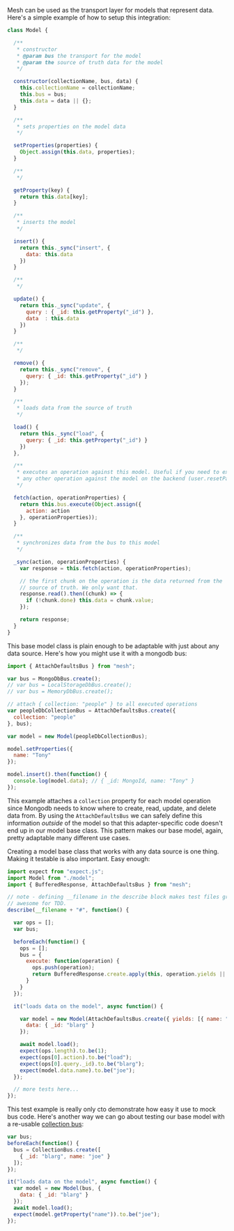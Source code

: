 Mesh can be used as the transport layer for models that represent data. Here's a simple example of how to setup this integration:

```javascript
class Model {

  /**
   * constructor
   * @param bus the transport for the model
   * @param the source of truth data for the model
   */

  constructor(collectionName, bus, data) {
    this.collectionName = collectionName;
    this.bus = bus;
    this.data = data || {};
  }

  /**
   * sets properties on the model data
   */

  setProperties(properties) {
    Object.assign(this.data, properties);
  }

  /**
   */

  getProperty(key) {
    return this.data[key];
  }

  /**
   * inserts the model
   */

  insert() {
    return this._sync("insert", {
      data: this.data
    })
  }

  /**
   */

  update() {
    return this._sync("update", {
      query : { _id: this.getProperty("_id") },
      data  : this.data
    })
  }

  /**
   */

  remove() {
    return this._sync("remove", {
      query: { _id: this.getProperty("_id") }
    });
  }

  /**
   * loads data from the source of truth
   */

  load() {
    return this._sync("load", {
      query: { _id: this.getProperty("_id") }
    })
  },

  /**
   * executes an operation against this model. Useful if you need to execute
   * any other operation against the model on the backend (user.resetPassword, user.logout)
   */

  fetch(action, operationProperties) {
    return this.bus.execute(Object.assign({
      action: action
    }, operationProperties));
  }

  /**
   * synchronizes data from the bus to this model
   */

  _sync(action, operationProperties) {
    var response = this.fetch(action, operationProperties);

    // the first chunk on the operation is the data returned from the
    // source of truth. We only want that.
    response.read().then((chunk) => {
      if (!chunk.done) this.data = chunk.value;
    });

    return response;
  }
}
```

This base model class is plain enough to be adaptable with just about any data source. Here's how you might use it with a mongodb bus:

```javascript
import { AttachDefaultsBus } from "mesh";

var bus = MongoDbBus.create();
// var bus = LocalStorageDbBus.create();
// var bus = MemoryDbBus.create();

// attach { collection: "people" } to all executed operations
var peopleDbCollectionBus = AttachDefaultsBus.create({
  collection: "people"
}, bus);

var model = new Model(peopleDbCollectionBus);

model.setProperties({
  name: "Tony"
});

model.insert().then(function() {
  console.log(model.data); // { _id: MongoId, name: "Tony" }
});
```
This example attaches a `collection` property for each model operation since Mongodb needs to know where to create, read, update, and delete data from. By using the `AttachDefaultsBus` we can safely define this information *outside* of the model so that this adapter-specific code doesn't end up in our model base class. This pattern makes our base model, again, pretty adaptable many different use cases.

Creating a model base class that works with any data source is one thing. Making it testable is also important. Easy enough:


```javascript
import expect from "expect.js";
import Model from "./model";
import { BufferedResponse, AttachDefaultsBus } from "mesh";

// note - defining __filename in the describe block makes test files greppable. Super
// awesome for TDD.
describe(__filename + "#", function() {

  var ops = [];
  var bus;

  beforeEach(function() {
    ops = [];
    bus = {
      execute: function(operation) {
        ops.push(operation);
        return BufferedResponse.create.apply(this, operation.yields || []);
      }
    }
  });

  it("loads data on the model", async function() {

    var model = new Model(AttachDefaultsBus.create({ yields: [{ name: "joe", _id: "blarg" }] }, bus), {
      data: { _id: "blarg" }
    });

    await model.load();
    expect(ops.length).to.be(1);
    expect(ops[0].action).to.be("load");
    expect(ops[0].query._id).to.be("blarg");
    expect(model.data.name).to.be("joe");
  });

  // more tests here...
});
```

This test example is really only cto demonstrate how easy it use to mock bus code. Here's another way we can go about testing our base model with a re-usable [collection bus](https://gist.github.com/crcn/e049575c298826223e6c):

```javascript
var bus;
beforeEach(function() {
  bus = CollectionBus.create([
    { _id: "blarg", name: "joe" }
  ]);
});

it("loads data on the model", async function() {
  var model = new Model(bus, {
    data: { _id: "blarg" }
  });
  await model.load();
  expect(model.getProperty("name")).to.be("joe");
});
```

